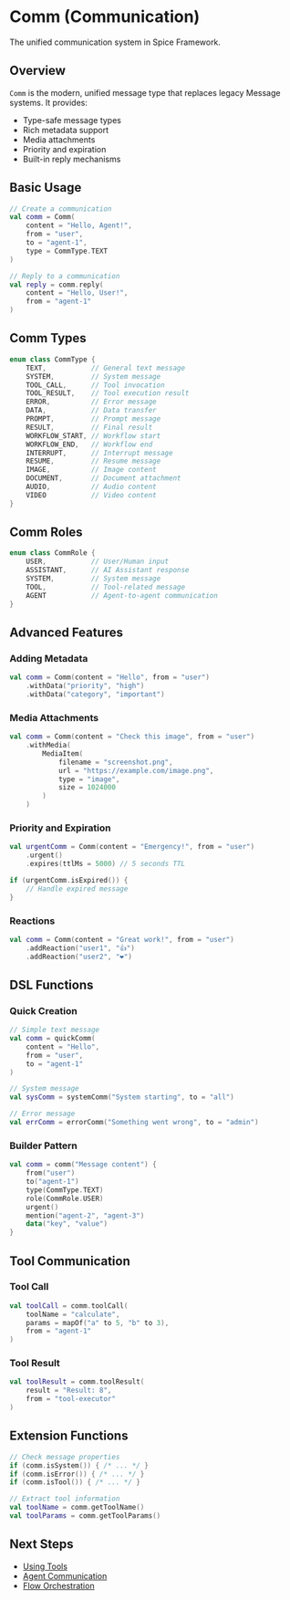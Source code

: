 # Comm (Communication)

The unified communication system in Spice Framework.

## Overview

`Comm` is the modern, unified message type that replaces legacy Message systems. It provides:

- Type-safe message types
- Rich metadata support
- Media attachments
- Priority and expiration
- Built-in reply mechanisms

## Basic Usage

```kotlin
// Create a communication
val comm = Comm(
    content = "Hello, Agent!",
    from = "user",
    to = "agent-1",
    type = CommType.TEXT
)

// Reply to a communication
val reply = comm.reply(
    content = "Hello, User!",
    from = "agent-1"
)
```

## Comm Types

```kotlin
enum class CommType {
    TEXT,           // General text message
    SYSTEM,         // System message
    TOOL_CALL,      // Tool invocation
    TOOL_RESULT,    // Tool execution result
    ERROR,          // Error message
    DATA,           // Data transfer
    PROMPT,         // Prompt message
    RESULT,         // Final result
    WORKFLOW_START, // Workflow start
    WORKFLOW_END,   // Workflow end
    INTERRUPT,      // Interrupt message
    RESUME,         // Resume message
    IMAGE,          // Image content
    DOCUMENT,       // Document attachment
    AUDIO,          // Audio content
    VIDEO           // Video content
}
```

## Comm Roles

```kotlin
enum class CommRole {
    USER,           // User/Human input
    ASSISTANT,      // AI Assistant response
    SYSTEM,         // System message
    TOOL,           // Tool-related message
    AGENT           // Agent-to-agent communication
}
```

## Advanced Features

### Adding Metadata

```kotlin
val comm = Comm(content = "Hello", from = "user")
    .withData("priority", "high")
    .withData("category", "important")
```

### Media Attachments

```kotlin
val comm = Comm(content = "Check this image", from = "user")
    .withMedia(
        MediaItem(
            filename = "screenshot.png",
            url = "https://example.com/image.png",
            type = "image",
            size = 1024000
        )
    )
```

### Priority and Expiration

```kotlin
val urgentComm = Comm(content = "Emergency!", from = "user")
    .urgent()
    .expires(ttlMs = 5000) // 5 seconds TTL

if (urgentComm.isExpired()) {
    // Handle expired message
}
```

### Reactions

```kotlin
val comm = Comm(content = "Great work!", from = "user")
    .addReaction("user1", "👍")
    .addReaction("user2", "❤️")
```

## DSL Functions

### Quick Creation

```kotlin
// Simple text message
val comm = quickComm(
    content = "Hello",
    from = "user",
    to = "agent-1"
)

// System message
val sysComm = systemComm("System starting", to = "all")

// Error message
val errComm = errorComm("Something went wrong", to = "admin")
```

### Builder Pattern

```kotlin
val comm = comm("Message content") {
    from("user")
    to("agent-1")
    type(CommType.TEXT)
    role(CommRole.USER)
    urgent()
    mention("agent-2", "agent-3")
    data("key", "value")
}
```

## Tool Communication

### Tool Call

```kotlin
val toolCall = comm.toolCall(
    toolName = "calculate",
    params = mapOf("a" to 5, "b" to 3),
    from = "agent-1"
)
```

### Tool Result

```kotlin
val toolResult = comm.toolResult(
    result = "Result: 8",
    from = "tool-executor"
)
```

## Extension Functions

```kotlin
// Check message properties
if (comm.isSystem()) { /* ... */ }
if (comm.isError()) { /* ... */ }
if (comm.isTool()) { /* ... */ }

// Extract tool information
val toolName = comm.getToolName()
val toolParams = comm.getToolParams()
```

## Next Steps

- [Using Tools](./tool)
- [Agent Communication](./agent)
- [Flow Orchestration](../orchestration/flows)
